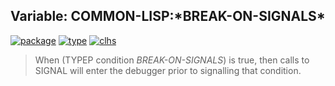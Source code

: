 ## Variable: COMMON-LISP:\*BREAK-ON-SIGNALS\*
[![package](https://img.shields.io/badge/Package-COMMON--LISP-5f9ea0.svg?style=social&colorA=999999)](../) [![type](https://img.shields.io/badge/Type-Variable-5f9ea0.svg?style=social&colorA=999999)](../#variable) [![clhs](https://img.shields.io/badge/CLHS-*BREAK--ON--SIGNALS*-5f9ea0.svg?style=social&colorA=999999)](http://www.lispworks.com/documentation/HyperSpec/Body/v_break_.htm) 

> When (TYPEP condition *BREAK-ON-SIGNALS*) is true, then calls to SIGNAL will
> enter the debugger prior to signalling that condition.

